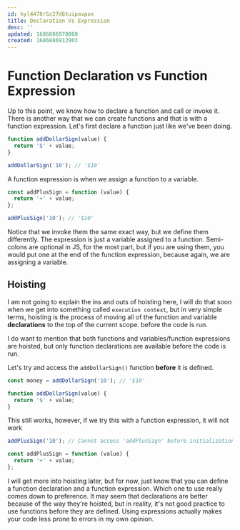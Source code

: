 ```yaml
---
id: kyl4478r5z27d6tuipavpox
title: Declaration Vs Expression
desc: ''
updated: 1686886978060
created: 1686886912903
---
```

# Function Declaration vs Function Expression

Up to this point, we know how to declare a function and call or invoke it. There is another way that we can create functions and that is with a function expression. Let's first declare a function just like we've been doing.

```js
function addDollarSign(value) {
  return '$' + value;
}

addDollarSign('10'); // '$10'
```

A function expression is when we assign a function to a variable.

```js
const addPlusSign = function (value) {
  return '+' + value;
};

addPlusSign('10'); // '$10'
```

Notice that we invoke them the same exact way, but we define them differently. The expression is just a variable assigned to a function. Semi-colons are optional in JS, for the most part, but if you are using them, you would put one at the end of the function expression, because again, we are assigning a variable.

## Hoisting

I am not going to explain the ins and outs of hoisting here, I will do that soon when we get into something called `execution context`, but in very simple terms, hoisting is the process of moving all of the function and variable **declarations** to the top of the current scope. before the code is run.

I do want to mention that both functions and variables/function expressions are hoisted, but only function declarations are available before the code is run.

Let's try and access the `addDollarSign()` function **before** it is defined.

```js
const money = addDollarSign('10'); // '$10'

function addDollarSign(value) {
  return '$' + value;
}
```

This still works, however, if we try this with a function expression, it will not work

```js
addPlusSign('10'); // Cannot access 'addPlusSign' before initialization

const addPlusSign = function (value) {
  return '+' + value;
};
```

I will get more into hoisting later, but for now, just know that you can define a function declaration and a function expression. Which one to use really comes down to preference. It may seem that declarations are better because of the way they're hoisted, but in reality, it's not good practice to use functions before they are defined. Using expressions actually makes your code less prone to errors in my own opinion.

